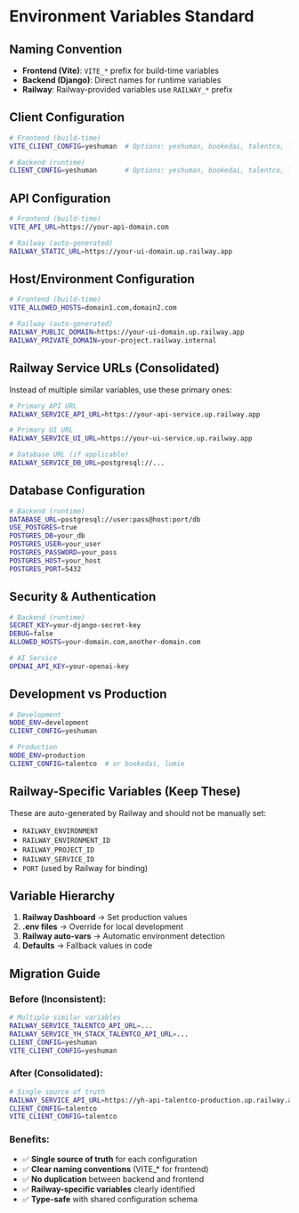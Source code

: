 # Environment Variables Standard

## Naming Convention
- **Frontend (Vite)**: `VITE_*` prefix for build-time variables
- **Backend (Django)**: Direct names for runtime variables
- **Railway**: Railway-provided variables use `RAILWAY_*` prefix

## Client Configuration
```bash
# Frontend (build-time)
VITE_CLIENT_CONFIG=yeshuman  # Options: yeshuman, bookedai, talentco, lumie

# Backend (runtime)
CLIENT_CONFIG=yeshuman       # Options: yeshuman, bookedai, talentco, lumie
```

## API Configuration
```bash
# Frontend (build-time)
VITE_API_URL=https://your-api-domain.com

# Railway (auto-generated)
RAILWAY_STATIC_URL=https://your-ui-domain.up.railway.app
```

## Host/Environment Configuration
```bash
# Frontend (build-time)
VITE_ALLOWED_HOSTS=domain1.com,domain2.com

# Railway (auto-generated)
RAILWAY_PUBLIC_DOMAIN=https://your-ui-domain.up.railway.app
RAILWAY_PRIVATE_DOMAIN=your-project.railway.internal
```

## Railway Service URLs (Consolidated)
Instead of multiple similar variables, use these primary ones:
```bash
# Primary API URL
RAILWAY_SERVICE_API_URL=https://your-api-service.up.railway.app

# Primary UI URL
RAILWAY_SERVICE_UI_URL=https://your-ui-service.up.railway.app

# Database URL (if applicable)
RAILWAY_SERVICE_DB_URL=postgresql://...
```

## Database Configuration
```bash
# Backend (runtime)
DATABASE_URL=postgresql://user:pass@host:port/db
USE_POSTGRES=true
POSTGRES_DB=your_db
POSTGRES_USER=your_user
POSTGRES_PASSWORD=your_pass
POSTGRES_HOST=your_host
POSTGRES_PORT=5432
```

## Security & Authentication
```bash
# Backend (runtime)
SECRET_KEY=your-django-secret-key
DEBUG=false
ALLOWED_HOSTS=your-domain.com,another-domain.com

# AI Service
OPENAI_API_KEY=your-openai-key
```

## Development vs Production
```bash
# Development
NODE_ENV=development
CLIENT_CONFIG=yeshuman

# Production
NODE_ENV=production
CLIENT_CONFIG=talentco  # or bookedai, lumie
```

## Railway-Specific Variables (Keep These)
These are auto-generated by Railway and should not be manually set:
- `RAILWAY_ENVIRONMENT`
- `RAILWAY_ENVIRONMENT_ID`
- `RAILWAY_PROJECT_ID`
- `RAILWAY_SERVICE_ID`
- `PORT` (used by Railway for binding)

## Variable Hierarchy
1. **Railway Dashboard** → Set production values
2. **.env files** → Override for local development
3. **Railway auto-vars** → Automatic environment detection
4. **Defaults** → Fallback values in code

## Migration Guide

### Before (Inconsistent):
```bash
# Multiple similar variables
RAILWAY_SERVICE_TALENTCO_API_URL=...
RAILWAY_SERVICE_YH_STACK_TALENTCO_API_URL=...
CLIENT_CONFIG=yeshuman
VITE_CLIENT_CONFIG=yeshuman
```

### After (Consolidated):
```bash
# Single source of truth
RAILWAY_SERVICE_API_URL=https://yh-api-talentco-production.up.railway.app
CLIENT_CONFIG=talentco
VITE_CLIENT_CONFIG=talentco
```

### Benefits:
- ✅ **Single source of truth** for each configuration
- ✅ **Clear naming conventions** (VITE_* for frontend)
- ✅ **No duplication** between backend and frontend
- ✅ **Railway-specific variables** clearly identified
- ✅ **Type-safe** with shared configuration schema
